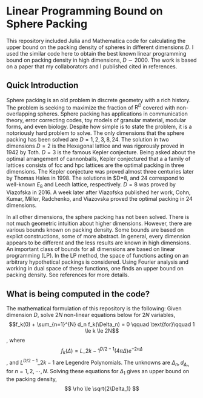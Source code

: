 # Linear Programming Bound on Sphere Packing 
This repository included Julia and Mathematica code for calculating the upper bound on the packing density of spheres in different dimensions $D$. I used the similar code here to obtain the best known linear programming bound on packing density in high dimensions, $D \sim 2000$. The work is based on a paper that my collaborators and I published cited in references.

## Quick Introduction
Sphere packing is an old problem in discrete geometry with a rich history. The problem is seeking to maximize the fraction of $\mathrm{R}^{D}$ covered with non-overlapping spheres. Sphere packing has applications in communication theory, error correcting codes, toy models of granular material, modular forms, and even biology. Despite how simple is to state the problem, it is a notoriously hard problem to solve. The only dimensions that the sphere packing has been solved are $D=1,2,3,8,24$. The solution in two dimensions $D=2$ is the Hexagonal lattice and was rigorously proved in 1942 by Toth. $D=3$ is the famous Kepler conjecture. Being asked about the optimal arrangement of cannonballs, Kepler conjectured that a a family of lattices consists of fcc and hpc lattices are the optimal packing in three dimensions. The Kepler conjecture was proved almost three centuries later by Thomas Hales in 1998. The solutions in $D=8, and $24$ correspond to well-known $E_8$ and Leech lattice, respectively. $D=8$ was proved by Viazofska in 2016. A week later after Viazofska published her work,  Cohn, Kumar, Miller, Radchenko, and Viazovska proved the optimal packing in 24 dimensions.

In all other dimensions, the sphere packing has not been solved. There is not much geometric intuition about higher dimensions. However, there are various bounds known on packing density. Some bounds are based on explict constructions, some of more abstract. In general, every dimension appears to be different and the less results are known in high dimensions. An important class of bounds for all dimensions are based on linear programming (LP). In the LP method, the space of functions acting on an arbitrary hypothetical packings is considered.  Using Fourier analysis and working in dual space of these functions, one finds an upper bound on packing density. See references for more details.

## What is being computed in the code?

The mathematical formulation of this repository is the following: Given dimension $D$, solve $2N$ non-linear equations below for $2N$ variables,
$$f_k(0) + \sum_{n=1}^{N} d_n f_k(\Delta_n) = 0 \qquad \text{for}\qquad 1 \le k \le 2N$$,
where 
$$f_k(\Delta) = L\_{2k-1}^{D/2-1} (4\pi \Delta) e^{-2 \pi \Delta}$$,
and ${L^{D/2-1}}\_{2k-1}$ are Legendre Polynomials. The unknowns are $\Delta_n, d_{\Delta_n}$ for $n=1,2,\cdots, N$. Solving these equations for $\Delta_1$ gives an upper bound on the packing density,
$$ \rho \le  \sqrt{2\Delta_1} $$











